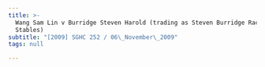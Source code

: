```yaml
---
title: >-
  Wang Sam Lin v Burridge Steven Harold (trading as Steven Burridge Racing
  Stables)
subtitle: "[2009] SGHC 252 / 06\_November\_2009"
tags: null

---
```


